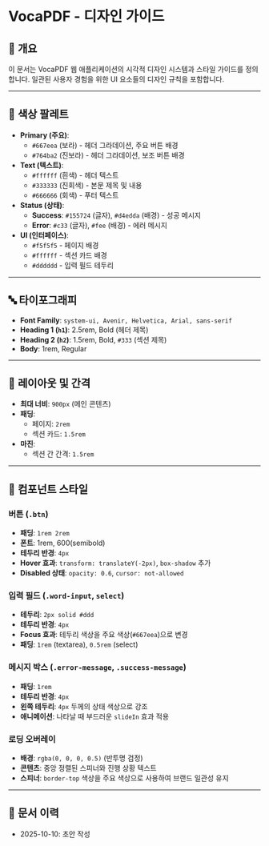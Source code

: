 # VocaPDF - 디자인 가이드

## 📌 개요

이 문서는 VocaPDF 웹 애플리케이션의 시각적 디자인 시스템과 스타일 가이드를 정의합니다. 일관된 사용자 경험을 위한 UI 요소들의 디자인 규칙을 포함합니다.

---

## 🎨 색상 팔레트

-   **Primary (주요)**:
    -   `#667eea` (보라) - 헤더 그라데이션, 주요 버튼 배경
    -   `#764ba2` (진보라) - 헤더 그라데이션, 보조 버튼 배경
-   **Text (텍스트)**:
    -   `#ffffff` (흰색) - 헤더 텍스트
    -   `#333333` (진회색) - 본문 제목 및 내용
    -   `#666666` (회색) - 푸터 텍스트
-   **Status (상태)**:
    -   **Success**: `#155724` (글자), `#d4edda` (배경) - 성공 메시지
    -   **Error**: `#c33` (글자), `#fee` (배경) - 에러 메시지
-   **UI (인터페이스)**:
    -   `#f5f5f5` - 페이지 배경
    -   `#ffffff` - 섹션 카드 배경
    -   `#dddddd` - 입력 필드 테두리

---

## 🔤 타이포그래피

-   **Font Family**: `system-ui, Avenir, Helvetica, Arial, sans-serif`
-   **Heading 1 (`h1`)**: 2.5rem, Bold (헤더 제목)
-   **Heading 2 (`h2`)**: 1.5rem, Bold, `#333` (섹션 제목)
-   **Body**: 1rem, Regular

---

## 📐 레이아웃 및 간격

-   **최대 너비**: `900px` (메인 콘텐츠)
-   **패딩**:
    -   페이지: `2rem`
    -   섹션 카드: `1.5rem`
-   **마진**:
    -   섹션 간 간격: `1.5rem`

---

## 🧩 컴포넌트 스타일

### 버튼 (`.btn`)

-   **패딩**: `1rem 2rem`
-   **폰트**: 1rem, 600(semibold)
-   **테두리 반경**: `4px`
-   **Hover 효과**: `transform: translateY(-2px)`, `box-shadow` 추가
-   **Disabled 상태**: `opacity: 0.6`, `cursor: not-allowed`

### 입력 필드 (`.word-input`, `select`)

-   **테두리**: `2px solid #ddd`
-   **테두리 반경**: `4px`
-   **Focus 효과**: 테두리 색상을 주요 색상(`#667eea`)으로 변경
-   **패딩**: `1rem` (textarea), `0.5rem` (select)

### 메시지 박스 (`.error-message`, `.success-message`)

-   **패딩**: `1rem`
-   **테두리 반경**: `4px`
-   **왼쪽 테두리**: `4px` 두께의 상태 색상으로 강조
-   **애니메이션**: 나타날 때 부드러운 `slideIn` 효과 적용

### 로딩 오버레이

-   **배경**: `rgba(0, 0, 0, 0.5)` (반투명 검정)
-   **콘텐츠**: 중앙 정렬된 스피너와 진행 상황 텍스트
-   **스피너**: `border-top` 색상을 주요 색상으로 사용하여 브랜드 일관성 유지

---

## 📝 문서 이력
- 2025-10-10: 초안 작성